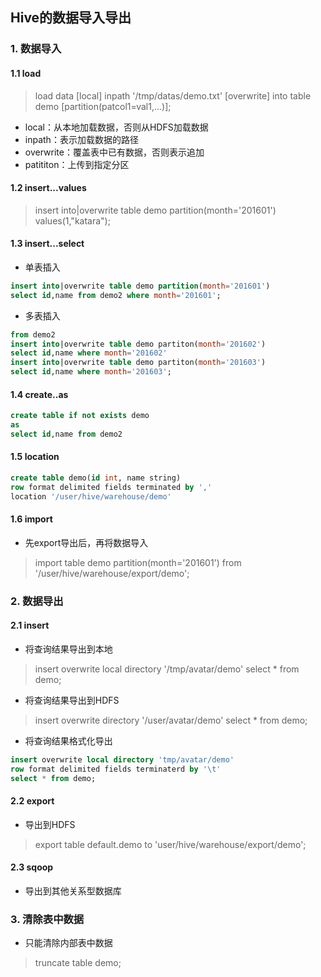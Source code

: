 ## **Hive的数据导入导出**

### 1. 数据导入

#### 1.1 load

> load data [local] inpath '/tmp/datas/demo.txt' [overwrite] into table demo [partition(patcol1=val1,...)];

- local：从本地加载数据，否则从HDFS加载数据
- inpath：表示加载数据的路径
- overwrite：覆盖表中已有数据，否则表示追加
- patititon：上传到指定分区

#### 1.2 insert...values

> insert into|overwrite table demo partition(month='201601') values(1,"katara");

#### 1.3 insert...select

- 单表插入

```sql
insert into|overwrite table demo partition(month='201601')
select id,name from demo2 where month='201601';
```

- 多表插入

```sql
from demo2
insert into|overwrite table demo partiton(month='201602')
select id,name where month='201602'
insert into|overwrite table demo partiton(month='201603')
select id,name where month='201603';
```

#### 1.4 create..as

```sql
create table if not exists demo
as
select id,name from demo2
```

#### 1.5 location

```sql
create table demo(id int, name string)
row format delimited fields terminated by ','
location '/user/hive/warehouse/demo'
```

#### 1.6 import

- 先export导出后，再将数据导入

> import table demo partition(month='201601') from '/user/hive/warehouse/export/demo';

### 2. 数据导出

#### 2.1 insert

- 将查询结果导出到本地

> insert overwrite local directory '/tmp/avatar/demo' select * from demo;

- 将查询结果导出到HDFS

> insert overwrite directory '/user/avatar/demo' select * from demo;

- 将查询结果格式化导出

```sql
insert overwrite local directory 'tmp/avatar/demo'
row format delimited fields terminaterd by '\t'
select * from demo;
```

#### 2.2 export

- 导出到HDFS

> export table default.demo to 'user/hive/warehouse/export/demo';

#### 2.3 sqoop

- 导出到其他关系型数据库

### 3. 清除表中数据

- 只能清除内部表中数据

> truncate table demo;